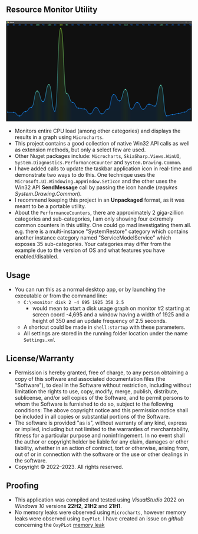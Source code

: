 ## Resource Monitor Utility

![Example Picture](./ScreenShot.png)

* Monitors entire CPU load (among other categories) and displays the results in a graph using `Microcharts`. 
* This project contains a good collection of native Win32 API calls as well as extension methods, but only a select few are used.
* Other Nuget packages include: `Microcharts`, `SkiaSharp.Views.WinUI`, `System.Diagnostics.PerformanceCounter` and `System.Drawing.Common`. 
* I have added calls to update the taskbar application icon in real-time and demonstrate two ways to do this.
  One technique uses the `Microsoft.UI.Windowing.AppWindow.SetIcon` and the other uses the Win32 API **SendMessage** call by passing the icon handle (*requires System.Drawing.Common*).
* I recommend keeping this project in an **Unpackaged** format, as it was meant to be a portable utility.
* About the `PerformanceCounters`, there are approximately 2 giga-zillion categories and sub-categories, I am only showing four 
  extremely common counters in this utility. One could go mad investigating them all. e.g. there is a multi-instance
  "SystemRestore" category which contains another instance category named "ServiceModelService" which exposes 35 sub-categories.
  Your categories may differ from the example due to the version of OS and what features you have enabled/disabled.

## Usage
* You can run this as a normal desktop app, or by launching the executable or from the command line:
    - ```C:\>monitor disk 2 -4 695 1925 350 2.5```
        - would mean to start a disk usage graph on monitor #2 starting at screen coord -4,695
          and a window having a width of 1925 and a height of 350 and an update frequency of 2.5 seconds.
    - A shortcut could be made in `shell:startup` with these parameters.
    - All settings are stored in the running folder location under the name `Settings.xml`

## License/Warranty
* Permission is hereby granted, free of charge, to any person obtaining a copy of this software and associated documentation files (the "Software"), to deal in the Software without restriction, including without limitation the rights to use, copy, modify, merge, publish, distribute, sublicense, and/or sell copies of the Software, and to permit persons to whom the Software is furnished to do so, subject to the following conditions: The above copyright notice and this permission notice shall be included in all copies or substantial portions of the Software.
* The software is provided "as is", without warranty of any kind, express or implied, including but not limited to the warranties of merchantability, fitness for a particular purpose and noninfringement. In no event shall the author or copyright holder be liable for any claim, damages or other liability, whether in an action of contract, tort or otherwise, arising from, out of or in connection with the software or the use or other dealings in the software.
* Copyright © 2022–2023. All rights reserved.

## Proofing
* This application was compiled and tested using *VisualStudio* 2022 on *Windows 10* versions **22H2**, **21H2** and **21H1**.
* No memory leaks were observed using `Microcharts`, however memory leaks were observed using `OxyPlot`.
  I have created an issue on *github* concerning the `OxyPLot` [memory leak](https://github.com/oxyplot/oxyplot/issues/2025)


